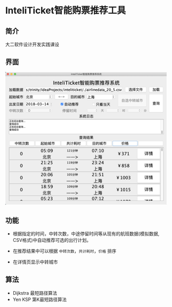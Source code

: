 # InteliTicket智能购票推荐工具

## 简介

大二软件设计开发实践课设

## 界面

![demo](demo.png)

## 功能

- 根据指定的时间，中转次数，中途停留时间等从现有的航班数据(模拟数据, CSV格式)中自动推荐可选的出行计划。

- 在推荐结果中可以根据 `中转次数`，`共计耗时`，`价格` 排序

- 在详情页显示中转城市

## 算法

- Dijkstra 最短路径算法
- Yen KSP 第K最短路径算法